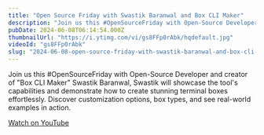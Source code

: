 ```yaml
---
title: "Open Source Friday with Swastik Baranwal and Box CLI Maker"
description: "Join us this #OpenSourceFriday with Open-Source Developer and creator of \"Box CLI Maker\" Swastik Baranwal, Swastik will showcase the tool's capabilities and demonstrate how to create stunning terminal boxes effortlessly. Discover customization options, box types, and see real-world examples in action."
pubDate: 2024-06-08T06:14:54.000Z
thumbnailUrl: "https://i.ytimg.com/vi/gs8FFp0rAbk/hqdefault.jpg"
videoId: "gs8FFp0rAbk"
slug: "2024-06-08-open-source-friday-with-swastik-baranwal-and-box-cli-maker"
---
```


Join us this #OpenSourceFriday with Open-Source Developer and creator of "Box CLI Maker" Swastik Baranwal, Swastik will showcase the tool's capabilities and demonstrate how to create stunning terminal boxes effortlessly. Discover customization options, box types, and see real-world examples in action.

[Watch on YouTube](https://www.youtube.com/watch?v=gs8FFp0rAbk)
